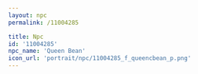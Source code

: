 ```yaml
---
layout: npc
permalink: /11004285

title: Npc
id: '11004285'
npc_name: 'Queen Bean'
icon_url: 'portrait/npc/11004285_f_queencbean_p.png'
---
```


